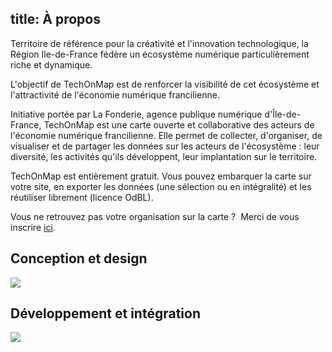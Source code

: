 title: <i class="icon icon-info"></i>À propos
----
<p>
Territoire de référence pour la créativité et l'innovation technologique, la Région Ile-de-France fédère un écosystème numérique particulièrement riche et dynamique.
</p>
<p>
L'objectif de TechOnMap est de renforcer la visibilité de cet écosystème et l'attractivité de l'économie numérique francilienne.
</p>
<p>
Initiative portée par La Fonderie, agence publique numérique d'Île-de-France, TechOnMap est une carte ouverte et collaborative des acteurs de l'économie numérique francilienne. Elle permet de collecter, d'organiser, de visualiser et de partager les données sur les acteurs de l'écosystème : leur diversité, les activités qu'ils développent, leur implantation sur le territoire.
</p>
<p>
TechOnMap est entièrement gratuit. Vous pouvez embarquer la carte sur votre site, en exporter les données (une sélection ou en intégralité) et les réutiliser librement (licence OdBL).
</p>
<p>
Vous ne retrouvez pas votre organisation sur la carte ?  Merci de vous inscrire <a href="http://techonmap.fr/edition.html" target="_blank">ici</a>.
</p>

<div class="row text-center about">
    <div class="col-xs-6 with-border with-border-right">
        <h2>Conception et design</h2>
        <a href="http://www.lafonderie-idf.fr/"><img src="images/la-fonderie.png" border="0" /></a>
   </div>
    <div class="col-xs-6 with-border umx">
        <h2>Développement et intégration</h2>
        <a href="http://ubimix.com"><img src="images/ubimix.png" border="0" /></a>
    </div>
</div>



